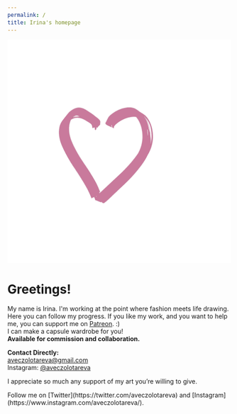 ```yaml
---
permalink: /
title: Irina's homepage
---
```

<center>
<a href="loveu.GIF"><img src="loveu.GIF" class="w6"></a>
</center>
<h1>Greetings!</h1>

My name is Irina. I'm working at the point where fashion meets life drawing. Here you can follow my progress. If you like my work, and you want to help me, you can support me on [Patreon](https://patreon.com/irinazolotareva). :)<br>I can make a capsule wardrobe for you!<br><b>Available for commission and collaboration.</b>

<b>Contact Directly:</b><br>aveczolotareva@gmail.com<br>Instagram: [@aveczolotareva](https://www.instagram.com/aveczolotareva/)


<p>I appreciate so much any support of my art you’re willing to give.</p>
Follow me on [Twitter](https://twitter.com/aveczolotareva) and [Instagram](https://www.instagram.com/aveczolotareva/).

